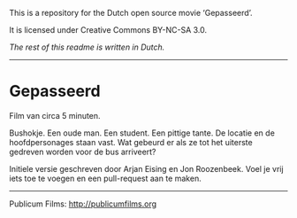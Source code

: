 This is a repository for the Dutch open source movie ‘Gepasseerd’.

It is licensed under Creative Commons BY-NC-SA 3.0.

_The rest of this readme is written in Dutch._

---

# Gepasseerd

Film van circa 5 minuten.

Bushokje. Een oude man. Een student. Een pittige tante. De locatie en de hoofdpersonages staan vast. Wat gebeurd er als ze tot het uiterste gedreven worden voor de bus arriveert?

Initiele versie geschreven door Arjan Eising en Jon Roozenbeek. Voel je vrij iets toe te voegen en een pull-request aan te maken.

---

Publicum Films: http://publicumfilms.org
